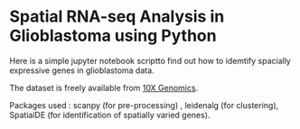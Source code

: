# Spatial RNA-seq Analysis in Glioblastoma using Python  

Here is a simple jupyter notebook scriptto find out how to idemtify spacially expressive genes in glioblastoma data.  

The dataset is freely available from [10X Genomics](https://support.10xgenomics.com/single-cell-gene-expression/datasets/4.0.0/Targeted_SC3v3_Human_Glioblastoma_Neuroscience).  

Packages used : scanpy (for pre-processing) , leidenalg (for clustering), SpatialDE (for identification of spatially varied genes).

